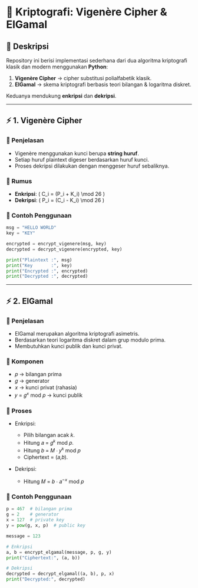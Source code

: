 # 🔐 Kriptografi: Vigenère Cipher & ElGamal

## 📌 Deskripsi
Repository ini berisi implementasi sederhana dari dua algoritma kriptografi klasik dan modern menggunakan **Python**:

1. **Vigenère Cipher** → cipher substitusi polialfabetik klasik.
2. **ElGamal** → skema kriptografi berbasis teori bilangan & logaritma diskret.

Keduanya mendukung **enkripsi** dan **dekripsi**.

---

## ⚡ 1. Vigenère Cipher

### 📖 Penjelasan
- Vigenère menggunakan kunci berupa **string huruf**.
- Setiap huruf plaintext digeser berdasarkan huruf kunci.
- Proses dekripsi dilakukan dengan menggeser huruf sebaliknya.

### 🔑 Rumus
- **Enkripsi**:
  \( C_i = (P_i + K_i) \mod 26 \)
- **Dekripsi**:
  \( P_i = (C_i - K_i) \mod 26 \)

### 🚀 Contoh Penggunaan
```python
msg = "HELLO WORLD"
key = "KEY"

encrypted = encrypt_vigenere(msg, key)
decrypted = decrypt_vigenere(encrypted, key)

print("Plaintext :", msg)
print("Key       :", key)
print("Encrypted :", encrypted)
print("Decrypted :", decrypted)
```

---

## ⚡ 2. ElGamal

### 📖 Penjelasan
- ElGamal merupakan algoritma kriptografi asimetris.
- Berdasarkan teori logaritma diskret dalam grup modulo prima.
- Membutuhkan kunci publik dan kunci privat.

### 🔑 Komponen
- 𝑝 → bilangan prima
- 𝑔 → generator
- 𝑥 → kunci privat (rahasia)
- 𝑦 = 𝑔<sup>𝑥</sup> mod 𝑝 → kunci publik

### 🚀 Proses
- Enkripsi:
  - Pilih bilangan acak 𝑘.
  - Hitung 𝑎 = 𝑔<sup>𝑘</sup> mod 𝑝.
  - Hitung 𝑏 = 𝑀 ⋅ 𝑦<sup>𝑘</sup> mod 𝑝
  - Ciphertext = (𝑎,𝑏).

- Dekripsi:
  - Hitung 𝑀 = 𝑏 ⋅ 𝑎<sup>−𝑥</sup> mod 𝑝

### 🚀 Contoh Penggunaan
``` python
p = 467  # bilangan prima
g = 2    # generator
x = 127  # private key
y = pow(g, x, p)  # public key

message = 123

# Enkripsi
a, b = encrypt_elgamal(message, p, g, y)
print("Ciphertext:", (a, b))

# Dekripsi
decrypted = decrypt_elgamal((a, b), p, x)
print("Decrypted:", decrypted)
```
